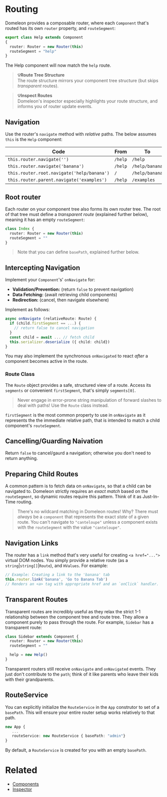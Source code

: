 # Routing

Domeleon provides a composable router, where each `Component` that's routed has its own `router` property, and `routeSegment`:

``` ts
export class Help extends Component
{
  router: Router = new Router(this)  
  routeSegment = "help"
}
```


The Help component will now match the `help` route.

> **💡Route Tree Structure**  
> The route structure mirrors your component tree structure (but skips *transparent* routes).

> **💡Inspect Routes**  
> Domeleon's inspector especially highlights your route structure, and informs you of router update events.

## Navigation

Use the router's `navigate` method with *relative* paths. The below assumes `this` is the `Help` component:

| Code | From | To |
|------|-------------|------------|
| `this.router.navigate('')` | `/help` | `/help` |
| `this.router.navigate('banana')` | `/help` | `/help/banana` |
| `this.router.root.navigate('help/banana')` | `/` | `/help/banana` |
| `this.router.parent.navigate('examples')` | `/help` | `/examples` |

## Root router

Each router on your component tree also forms its own router tree. The root of that tree must define a *transparent route* (explained further below), meaning it has an empty `routeSegment`:

```ts
class Index {
  router: Router = new Router(this)
  routeSegment = ""
}
```

>Note that you can define `basePath`, explained further below.

## Intercepting Navigation

Implement your `Component`'s' `onNavigate` for:

*   **Validation/Prevention:** (return `false` to prevent navigation)
*   **Data Fetching:** (await retrieving child components)
*   **Redirection:** (cancel, then navigate elsewhere)

Implement as follows:

```ts
async onNavigate (relativeRoute: Route) {
  if (child.firstSegment == ...) {
    // return false to cancel navigation
  }
  const child = await ... // fetch child
  this.serializer.deserialize ({ child: child})
}
```
You may also implement the synchronous `onNavigated` to react *after* a component becomes active in the route.

### Route Class
The `Route` object provides a safe, structured view of a route. Access its `segments` or convenient `firstSegment`, that's simply `segments[0]`.

> Never engage in error-prone string manipulation of forward slashes to deal with paths! Use the `Route` class instead.

`firstSegment` is the most common property to use in `onNavigate` as it represents the the immediate relative path, that is intended to match a child component's `routeSegment`.

## Cancelling/Guarding Naivation

Return `false` to cancel/gaurd a navigation; otherwise you don't need to return anything.

## Preparing Child Routes

A common pattern is to fetch data on `onNavigate`, so that a child can be navigated to. Domeleon strictly requires an *exact match* based on the `routeSegment`, so dynamic routes require this pattern. Think of it as Just-In-Time routing.

> There's no wildcard matching in Domeleon routes! Why? There must *always* be a `component` that represents the exact *state* of a given route. You can't navigate to `"canteloupe"` unless a component exists with the `routeSegment` with the value `"canteloupe"`.

## Navigation Links

The router has a `link` method that's very useful for creating `<a href="...">` virtual DOM nodes. You simply provide a relative route (as a `string`|`string[]`|`Route`), and `HValues`. For example:

```ts
// Example: Creating a link to the 'banana' tab
this.router.link('banana', 'Go to Banana Tab')
// Renders an <a> tag with appropriate href and an `onClick` handler.
```
## Transparent Routes

Transparent routes are incredibly useful as they relax the strict 1-1 relationship between the component tree and route tree. They allow a component purely to pass through the route. For example, `Sidebar` has a transparent route:

```ts
class Sidebar extends Component {  
  router: Router = new Router(this)
  routeSegment = ""

  help = new Help()
}
```
Transparent routers still receive `onNavigate` and `onNavigated` events. They just don't contribute to the `path`; think of it like parents who leave their kids with their grandparents.

## RouteService

You can explicitly initialize the `RouteService` in the `App` construtor to set of a `basePath`. This will ensure your entire router setup works relatively to that path.

```ts
new App {
   ...
   routeService: new RouteService { basePath: "admin"}
}
```
By default, a `RouteService` is created for you with an empty `basePath`.

# Related

* [Components](./components.md)
* [Inspector](./inspector.md)